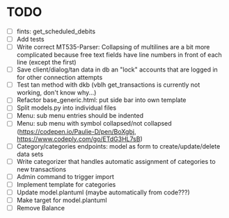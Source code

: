 # TODO

* [ ] fints: get_scheduled_debits
* [ ] Add tests
* [ ] Write correct MT535-Parser: Collapsing of multilines are a bit more complicated because free text fields have line numbers in front of each line (except the first)
* [ ] Save client/dialog/tan data in db an "lock" accounts that are logged in for other connection attempts
* [ ] Test tan method with dkb (vblh get_transactions is currently not working, don't know why...)
* [ ] Refactor base_generic.html: put side bar into own template
* [ ] Split models.py into individual files
* [ ] Menu: sub menu entries should be indented
* [ ] Menu: sub menu with symbol collapsed/not collapsed (https://codepen.io/Paulie-D/pen/BoXgbj, https://www.codeply.com/go/ETdG3HL7sB)
* [ ] Category/categories endpoints: model as form to create/update/delete data sets
* [ ] Write categorizer that handles automatic assignment of categories to new transactions
* [ ] Admin command to trigger import
* [ ] Implement template for categories
* [ ] Update model.plantuml (maybe automatically from code???)
* [ ] Make target for model.plantuml
* [ ] Remove Balance